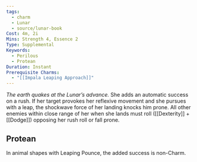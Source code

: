 ```yaml
---
tags:
  - charm
  - Lunar
  - source/lunar-book
Cost: 4m, 2i
Mins: Strength 4, Essence 2
Type: Supplemental
Keywords:
  - Perilous
  - Protean
Duration: Instant
Prerequisite Charms:
  - "[[Impala Leaping Approach]]"
---
```

*The earth quakes at the Lunar’s advance.*
She adds an automatic success on a rush. If her target provokes her reflexive movement and she pursues with a leap, the shockwave force of her landing knocks him prone. All other enemies within close range of her when she lands must roll ([[Dexterity]] + [[Dodge]]) opposing her rush roll or fall prone. 
## Protean 

In animal shapes with Leaping Pounce, the added success is non-Charm.